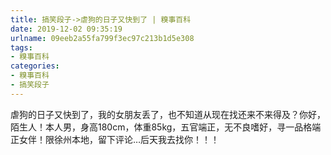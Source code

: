 ```yaml
---
title: 搞笑段子->虐狗的日子又快到了 | 糗事百科
date: 2019-12-02 09:35:19
urlname: 09eeb2a55fa799f3ec97c213b1d5e308
tags: 
- 糗事百科
categories:
- 糗事百科
- 搞笑段子
---
```

虐狗的日子又快到了，我的女朋友丢了，也不知道从现在找还来不来得及？你好，陌生人！本人男，身高180cm，体重85kg，五官端正，无不良嗜好，寻一品格端正女伴！限徐州本地，留下评论…后天我去找你！！！



